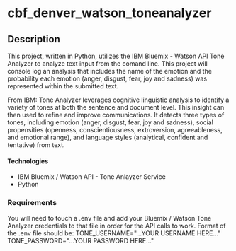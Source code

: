 # cbf_denver_watson_toneanalyzer

## Description
This project, written in Python, utilizes the IBM Bluemix - Watson API Tone Analyzer to analyze text input from the comand line.  This project will console log an analysis that includes the name of the emotion and the probability each emotion (anger, disgust, fear, joy and sadness) was represented within the submitted text.

From IBM: Tone Analyzer leverages cognitive linguistic analysis to identify a variety of tones at both the sentence and document level. This insight can then used to refine and improve communications. It detects three types of tones, including emotion (anger, disgust, fear, joy and sadness), social propensities (openness, conscientiousness, extroversion, agreeableness, and emotional range), and language styles (analytical, confident and tentative) from text.

#### Technologies
- IBM Bluemix / Watson API - Tone Anlayzer Service
- Python

### Requirements
You will need to touch a .env file and add your Bluemix / Watson Tone Analyzer credentials to that file in order for the API calls to work.  Format of the .env file should be:
TONE_USERNAME="...YOUR USERNAME HERE..."
TONE_PASSWORD="...YOUR PASSWORD HERE..."